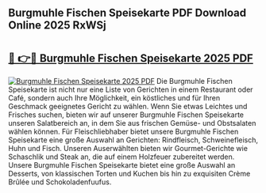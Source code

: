 ## Burgmuhle Fischen Speisekarte PDF Download Online 2025 RxWSj

# <h2><a href="http://gc90sf.nevu.top/?p=Burgmuhle+Fischen+Speisekarte">🔗 👉🔴 Burgmuhle Fischen Speisekarte 2025 PDF</a></h2>

[![Burgmuhle Fischen Speisekarte 2025 PDF](https://i.imgur.com/dBaPXMq.png)](http://gc90sf.nevu.top/?p=Burgmuhle+Fischen+Speisekarte)
Die Burgmuhle Fischen Speisekarte ist nicht nur eine Liste von Gerichten in einem Restaurant oder Café, sondern auch Ihre Möglichkeit, ein köstliches und für Ihren Geschmack geeignetes Gericht zu wählen. Wenn Sie etwas Leichtes und Frisches suchen, bieten wir auf unserer Burgmuhle Fischen Speisekarte unseren Salatbereich an, in dem Sie aus frischen Gemüse- und Obstsalaten wählen können. Für Fleischliebhaber bietet unsere Burgmuhle Fischen Speisekarte eine große Auswahl an Gerichten: Rindfleisch, Schweinefleisch, Huhn und Fisch. Unseren Auserwählten bieten wir Gourmet-Gerichte wie Schaschlik und Steak an, die auf einem Holzfeuer zubereitet werden. Unsere Burgmuhle Fischen Speisekarte bietet eine große Auswahl an Desserts, von klassischen Torten und Kuchen bis hin zu exquisiten Crème Brûlée und Schokoladenfuufus.
